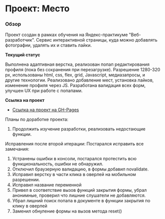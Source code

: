 # Проект: Место

### Обзор

Проект создан в рамках обучения на Яндекс-практикуме "Веб-разработчик". Сервис интерактивной страницы, куда можно
добавлять фотографии, удалять их и ставить лайки.

**Текущий статус**

Выполнена адаптивная верстка, реализован попап редактирования профиля (пока без сохранения при перезагрузке). Разрешение
1280-320 px, использованы html, css, flex, grid, Javascript, медиазапросы, и другие технологии. Реализовано добавление
мест, установка лайков, изменение профиля через JS. Разработана валидация всех форм, улучшен UX при работе с попапами.

**Ссылка на проект**

* [Ссылка на проект на GH-Pages ](https://ark75.github.io/mesto/)

Планы по доработке проекта:

1. Продолжить изучение разработки, реализовать недостающие функции.

Исправления после второй итерации:
Постарался исправить все замечания:

1. Устранены ошибки в консоли, постарался протестить всю функциональность, ошибки не обнаружил.
2. Отключил браузерную валидацию, в формы добавил novalidate.
3. Исправил верстку в части клика в оверлей на мобильном разрешении.
4. Исправил название переменной
5. Привел в соответствие вызов функций закрытия формы, убрал анонимные, проверил что лишние слушатели не добавляются.
6. Убрал лишний поиск попапа в документе в функции закрытия по клику в оверлей
7. Заменил обнуление формы на вызов метода reset()

